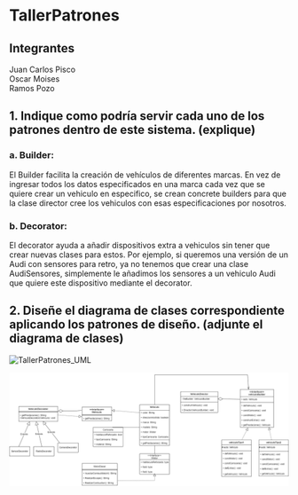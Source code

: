 # TallerPatrones
## Integrantes
Juan Carlos Pisco  
Oscar Moises  
Ramos Pozo

## 1.	Indique como podría servir cada uno de los patrones dentro de este sistema. (explique)

### a.	Builder:
El Builder facilita la creación de vehículos de diferentes marcas. En vez de ingresar todos los datos especificados en una marca cada vez que se quiere crear un vehiculo en especifico, se crean concrete builders para que la clase director cree los vehiculos con esas especificaciones por nosotros.
### b.	Decorator:  
El decorator ayuda a añadir dispositivos extra a vehiculos sin tener que crear nuevas clases para estos. Por ejemplo, si queremos una versión de un Audi con sensores para retro, ya no tenemos que crear una clase AudiSensores, simplemente le añadimos los sensores a un vehiculo Audi que quiere este dispositivo mediante el decorator.

## 2.	Diseñe el diagrama de clases correspondiente aplicando los patrones de diseño. (adjunte el diagrama de clases)
![TallerPatrones_UML](https://user-images.githubusercontent.com/74026143/144453022-a30f77d5-ba9b-40e2-adb8-a8e8e01b3831.png)

![sec](https://github.com/lurapozo/TallerPatrones/blob/main/TallerPatrones_UML.png?raw=true)
